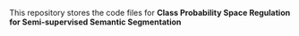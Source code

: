 This repository stores the code files for **Class Probability Space Regulation for Semi-supervised Semantic Segmentation**
